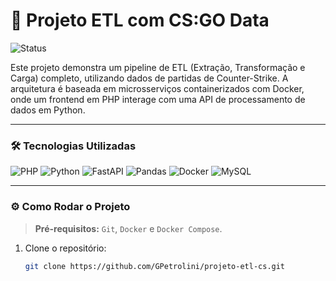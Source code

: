# 🚀 Projeto ETL com CS:GO Data

![Status](https://img.shields.io/badge/status-em%20desenvolvimento-yellow)

Este projeto demonstra um pipeline de ETL (Extração, Transformação e Carga) completo, utilizando dados de partidas de Counter-Strike. A arquitetura é baseada em microsserviços containerizados com Docker, onde um frontend em PHP interage com uma API de processamento de dados em Python.

---

### 🛠️ Tecnologias Utilizadas

![PHP](https://img.shields.io/badge/PHP-8.2-777BB4?style=for-the-badge&logo=php)
![Python](https://img.shields.io/badge/Python-3.11-3776AB?style=for-the-badge&logo=python)
![FastAPI](https://img.shields.io/badge/FastAPI-0.100.0-009688?style=for-the-badge&logo=fastapi)
![Pandas](https://img.shields.io/badge/Pandas-2.0-150458?style=for-the-badge&logo=pandas)
![Docker](https://img.shields.io/badge/Docker-24.0-2496ED?style=for-the-badge&logo=docker)
![MySQL](https://img.shields.io/badge/MySQL-8.0-4479A1?style=for-the-badge&logo=mysql)

---

### ⚙️ Como Rodar o Projeto

> **Pré-requisitos:** `Git`, `Docker` e `Docker Compose`.

1. Clone o repositório:
   ```bash
   git clone https://github.com/GPetrolini/projeto-etl-cs.git